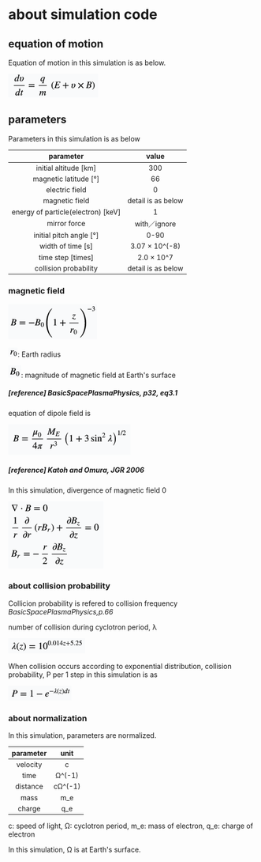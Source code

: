 # about simulation code
## equation of motion
Equation of motion in this simulation is as below.

![equation_of_motion](../images/equation_of_motion.png)

## parameters
Parameters in this simulation is as below

|parameter|value|
|:--:|:--:|
|initial altitude [km]|300|
|magnetic latitude [°]|66|
|electric field|0|
|magnetic field|detail is as below|
|energy of particle(electron) [keV]|1|
|mirror force|with／ignore|
|initial pitch angle [°]|0-90|
|width of time [s]|3.07 ×  10^(-8)|
|time step [times]|2.0 ×  10^7|
|collision probability|detail is as below|

### magnetic field

![magnetic_field](../images/magnetic_field.png)

![r_0](../images/surface_of_earth.png): Earth radius

![B_0](../images/magnetic_field_of_r0.png): magnitude of magnetic field at Earth's surface



##### [reference] _BasicSpacePlasmaPhysics, p32, eq3.1_
equation of dipole field is

![equation_of_dipole_field](../images/dipole_magnetic_field.png)


##### [reference] _Katoh and Omura, JGR 2006_
In this simulation, divergence of magnetic field 0

![divergenceB](../images/divergence_of_magnetic_field.png)


### about collision probability
Collicion probability is refered to collision frequency _BasicSpacePlasmaPhysics,p.66_

number of collision during cyclotron period, λ

![mean_of_collision](../images/mean_of_collision.png)


When collision occurs according to exponential distribution,
collision probability, P per 1 step in this simulation is as

![collision_probability](../images/collision_probability.png)



### about normalization
In this simulation, parameters are normalized.


| parameter | unit |
|:----------:|:---:|
|velocity|c|
|time|Ω^(-1)|
|distance|cΩ^(-1)|
|mass|m\_e|
|charge|q\_e|

c: speed of light,
Ω: cyclotron period,
m\_e: mass of electron,
q\_e: charge of electron

In this simulation, Ω is at Earth's surface.
